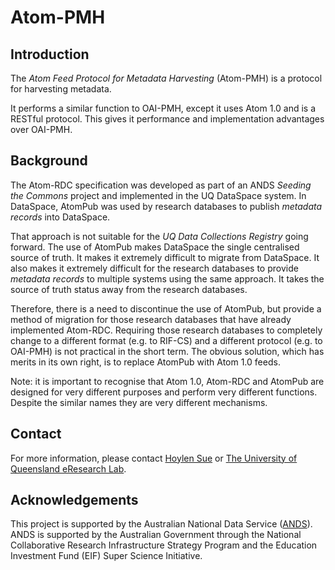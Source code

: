 Atom-PMH
========

Introduction
------------

The _Atom Feed Protocol for Metadata Harvesting_ (Atom-PMH) is a
protocol for harvesting metadata.

It performs a similar function to OAI-PMH, except it uses Atom 1.0 and
is a RESTful protocol. This gives it performance and implementation
advantages over OAI-PMH.

Background
----------

The Atom-RDC specification was developed as part of an ANDS _Seeding
the Commons_ project and implemented in the UQ DataSpace system. In
DataSpace, AtomPub was used by research databases to publish
_metadata records_ into DataSpace.

That approach is not suitable for the _UQ Data Collections Registry_
going forward.  The use of AtomPub makes DataSpace the single
centralised source of truth. It makes it extremely difficult to
migrate from DataSpace. It also makes it extremely difficult for the
research databases to provide _metadata records_ to multiple systems
using the same approach. It takes the source of truth status away from
the research databases.

Therefore, there is a need to discontinue the use of AtomPub, but
provide a method of migration for those research databases that have
already implemented Atom-RDC. Requiring those research databases to
completely change to a different format (e.g. to RIF-CS) and a
different protocol (e.g. to OAI-PMH) is not practical in the short
term. The obvious solution, which has merits in its own right, is to
replace AtomPub with Atom 1.0 feeds.

Note: it is important to recognise that Atom 1.0, Atom-RDC and AtomPub
are designed for very different purposes and perform very different
functions. Despite the similar names they are very different
mechanisms.

Contact
-------

For more information, please contact [Hoylen Sue](mailto:hoylen@hoylen.com)
or [The University of Queensland eResearch Lab](http://www.itee.uq.edu.au/eresearch/).

Acknowledgements
----------------

This project is supported by the Australian National Data Service
([ANDS](http://www.ands.org.au/)). ANDS is supported by the Australian
Government through the National Collaborative Research Infrastructure
Strategy Program and the Education Investment Fund (EIF) Super Science
Initiative.
